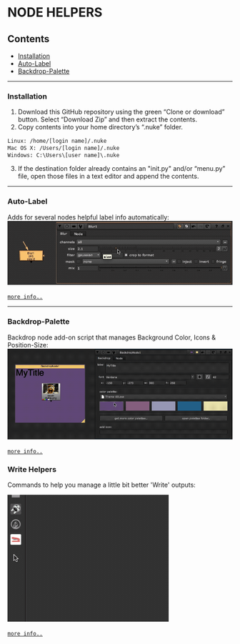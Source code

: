 # NODE HELPERS

## Contents
* [Installation](#installation)
* [Auto-Label](#auto-label)
* [Backdrop-Palette](#backdrop-palette)


-------------------------------------------------------------------------------------------


### Installation 

1. Download this GitHub repository using the green “Clone or download” button. Select “Download Zip” and then extract the contents.
2. Copy contents into your home directory’s “.nuke” folder.
  ```
  Linux: /home/[login name]/.nuke
  Mac OS X: /Users/[login name]/.nuke
  Windows: C:\Users\[user name]\.nuke
  ```
3. If the destination folder already contains an "init.py" and/or “menu.py” file, open those files in a text editor and append the contents.


-------------------------------------------------------------------------------------------


### Auto-Label

Adds for several nodes helpful label info automatically:
![](/docs/autolabel/blur_node.gif)

[`more info..`](https://github.com/mb0rt/Nuke-NodeHelpers/wiki/2.0-Auto-Label)


-------------------------------------------------------------------------------------------


### Backdrop-Palette

Backdrop node add-on script that manages Background Color, Icons & Position-Size:
![](/docs/backdrop_palette/change_colors.gif)

[`more info..`](https://github.com/mb0rt/Nuke-NodeHelpers/wiki/3.0-Backdrop-Palette)


### Write Helpers

Commands to help you manage a little bit better 'Write' outputs:

![](/docs/write_helper/overview.gif)

[`more info..`](https://github.com/mb0rt/Nuke-NodeHelpers/wiki/4.0-Write-Helpers)
